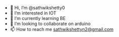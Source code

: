 - 👋 Hi, I’m @sathwikshetty0
- 👀 I’m interested in IOT
- 🌱 I’m currently learning BE
- 💞️ I’m looking to collaborate on arduino
- 📫 How to reach me sathwikshettyn2@gmail.com

<!---
sathwikshetty0/sathwikshetty0 is a ✨ special ✨ repository because its `README.md` (this file) appears on your GitHub profile.
You can click the Preview link to take a look at your changes.
--->
